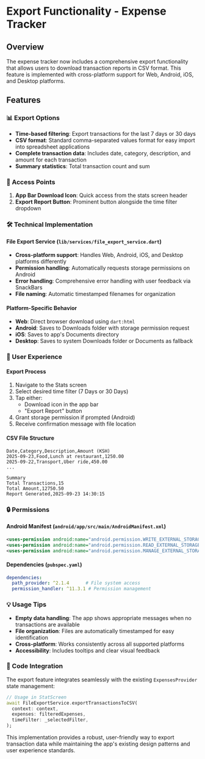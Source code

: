 # Export Functionality - Expense Tracker

## Overview
The expense tracker now includes a comprehensive export functionality that allows users to download transaction reports in CSV format. This feature is implemented with cross-platform support for Web, Android, iOS, and Desktop platforms.

## Features

### 📊 Export Options
- **Time-based filtering**: Export transactions for the last 7 days or 30 days
- **CSV format**: Standard comma-separated values format for easy import into spreadsheet applications
- **Complete transaction data**: Includes date, category, description, and amount for each transaction
- **Summary statistics**: Total transaction count and sum

### 🎯 Access Points
1. **App Bar Download Icon**: Quick access from the stats screen header
2. **Export Report Button**: Prominent button alongside the time filter dropdown

### 🛠️ Technical Implementation

#### File Export Service (`lib/services/file_export_service.dart`)
- **Cross-platform support**: Handles Web, Android, iOS, and Desktop platforms differently
- **Permission handling**: Automatically requests storage permissions on Android
- **Error handling**: Comprehensive error handling with user feedback via SnackBars
- **File naming**: Automatic timestamped filenames for organization

#### Platform-Specific Behavior
- **Web**: Direct browser download using `dart:html`
- **Android**: Saves to Downloads folder with storage permission request
- **iOS**: Saves to app's Documents directory
- **Desktop**: Saves to system Downloads folder or Documents as fallback

### 📱 User Experience

#### Export Process
1. Navigate to the Stats screen
2. Select desired time filter (7 Days or 30 Days)
3. Tap either:
   - Download icon in the app bar
   - "Export Report" button
4. Grant storage permission if prompted (Android)
5. Receive confirmation message with file location

#### CSV File Structure
```csv
Date,Category,Description,Amount (KSH)
2025-09-23,Food,Lunch at restaurant,1250.00
2025-09-22,Transport,Uber ride,450.00
...

Summary
Total Transactions,15
Total Amount,12750.50
Report Generated,2025-09-23 14:30:15
```

### 🔒 Permissions

#### Android Manifest (`android/app/src/main/AndroidManifest.xml`)
```xml
<uses-permission android:name="android.permission.WRITE_EXTERNAL_STORAGE" />
<uses-permission android:name="android.permission.READ_EXTERNAL_STORAGE" />
<uses-permission android:name="android.permission.MANAGE_EXTERNAL_STORAGE" />
```

#### Dependencies (`pubspec.yaml`)
```yaml
dependencies:
  path_provider: ^2.1.4      # File system access
  permission_handler: ^11.3.1 # Permission management
```

### 💡 Usage Tips
- **Empty data handling**: The app shows appropriate messages when no transactions are available
- **File organization**: Files are automatically timestamped for easy identification
- **Cross-platform**: Works consistently across all supported platforms
- **Accessibility**: Includes tooltips and clear visual feedback

### 🔧 Code Integration
The export feature integrates seamlessly with the existing `ExpensesProvider` state management:

```dart
// Usage in StatScreen
await FileExportService.exportTransactionsToCSV(
  context: context,
  expenses: filteredExpenses,
  timeFilter: _selectedFilter,
);
```

This implementation provides a robust, user-friendly way to export transaction data while maintaining the app's existing design patterns and user experience standards.